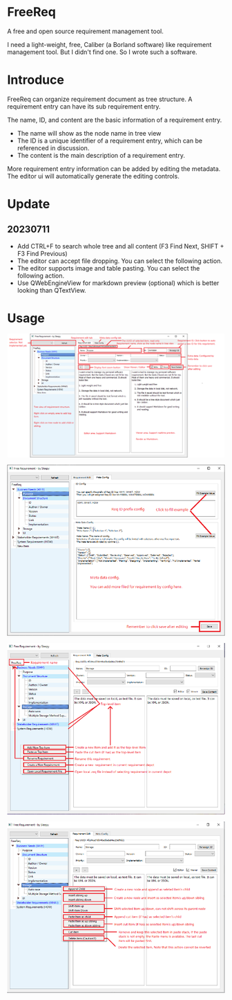 # FreeReq
A free and open source requirement management tool.

I need a light-weight, free, Caliber (a Borland software) like requirement management tool. But I didn't find one. So I wrote such a software.


# Introduce
FreeReq can organize requirement document as tree structure. A requirement entry can have its sub requirement entry.

The name, ID, and content are the basic information of a requirement entry. 

* The name will show as the node name in tree view
* The ID is a unique identifier of a requirement entry, which can be referenced in discussion.
* The content is the main description of a requirement entry.

More requirement entry information can be added by editing the metadata. The editor ui will automatically generate the editing controls.


# Update

## 20230711

+ Add CTRL+F to search whole tree and all content (F3 Find Next, SHIFT + F3 Find Previous)
+ The editor can accept file dropping. You can select the following action.
+ The editor supports image and table pasting. You can select the following action.
+ Use QWebEngineView for markdown preview (optional) which is better looking than QTextView.

# Usage

![](doc/ui_req_edit.png)

![](doc/ui_meta_edit.png)

![](doc/ui_r_button_on_empty.png)

![](doc/ui_r_button_on_item.png)
